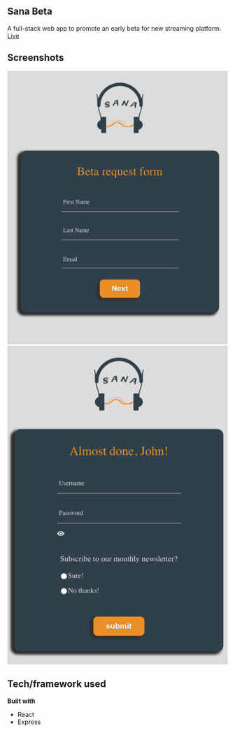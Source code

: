 ## Sana Beta
A full-stack web app to promote an early beta for new streaming platform.
<br /> [Live](https://sana-beta.netlify.app)

## Screenshots
![Image of App](public/images/Screenshot_1.png)
![Another Image of App](public/images/Screenshot_2.png)

## Tech/framework used

<b>Built with</b>
- React
- Express
